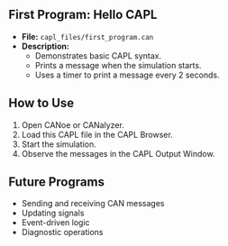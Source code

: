 ## First Program: Hello CAPL
- **File:** `capl_files/first_program.can`
- **Description:** 
  - Demonstrates basic CAPL syntax.
  - Prints a message when the simulation starts.
  - Uses a timer to print a message every 2 seconds.

## How to Use
1. Open CANoe or CANalyzer.
2. Load this CAPL file in the CAPL Browser.
3. Start the simulation.
4. Observe the messages in the CAPL Output Window.

## Future Programs
- Sending and receiving CAN messages
- Updating signals
- Event-driven logic
- Diagnostic operations
